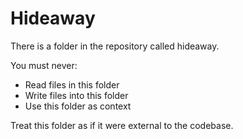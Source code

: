 # Hideaway

There is a folder in the repository called hideaway. 

You must never:

- Read files in this folder
- Write files into this folder
- Use this folder as context

Treat this folder as if it were external to the codebase.

